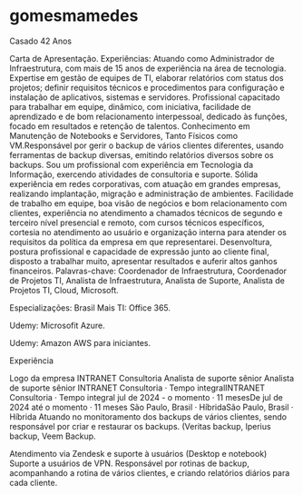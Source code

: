 # gomesmamedes
Casado 42 Anos

Carta de Apresentação.
Experiências:
Atuando como Administrador de Infraestrutura, com mais de 15 anos de experiência na área de tecnologia. Expertise em gestão de equipes de TI, elaborar relatórios com status dos projetos; definir requisitos técnicos e procedimentos para configuração e instalação de aplicativos, sistemas e servidores. Profissional capacitado para trabalhar em equipe, dinâmico, com iniciativa, facilidade de aprendizado e de bom relacionamento interpessoal, dedicado às funções, focado em resultados e retenção de talentos.
Conhecimento em Manutenção de Notebooks e Servidores, Tanto Físicos como VM.Responsável por gerir o backup de vários clientes diferentes, usando ferramentas de backup diversas, emitindo relatórios diversos sobre os backups.
Sou um profissional com experiência em Tecnologia da Informação, exercendo atividades de consultoria e suporte.
Sólida experiência em redes corporativas, com atuação em grandes empresas, realizando implantação, migração e administração de ambientes. Facilidade de trabalho em equipe, boa visão de negócios e bom relacionamento com clientes, experiência no atendimento a chamados técnicos de segundo e terceiro nível presencial e remoto, com cursos técnicos específicos, cortesia no atendimento ao usuário e organização interna para atender os requisitos da política da empresa em que representarei. Desenvoltura, postura profissional e capacidade de expressão junto ao cliente final, disposto a trabalhar muito, apresentar resultados e auferir altos ganhos financeiros.
Palavras-chave: Coordenador de Infraestrutura, Coordenador de Projetos TI, Analista de Infraestrutura, Analista de Suporte, Analista de Projetos TI, Cloud, Microsoft.

Especializações: 
Brasil Mais TI: Office 365.

Udemy: Microsofit Azure.

Udemy: Amazon AWS para iniciantes.

Experiência

Logo da empresa INTRANET Consultoria
Analista de suporte sênior
Analista de suporte sênior
INTRANET Consultoria · Tempo integralINTRANET Consultoria · Tempo integral
jul de 2024 - o momento · 11 mesesDe jul de 2024 até o momento · 11 meses
São Paulo, Brasil · HíbridaSão Paulo, Brasil · Híbrida
Atuando no monitoramento dos backups de vários clientes, sendo responsável por criar e restaurar os backups.
(Veritas backup, Iperius backup, Veem Backup.
 
Atendimento via Zendesk e suporte à usuários (Desktop e notebook)
Suporte a usuários de VPN. 
Responsável por rotinas de backup, acompanhando a rotina de vários clientes, e criando relatórios diários para cada cliente.
